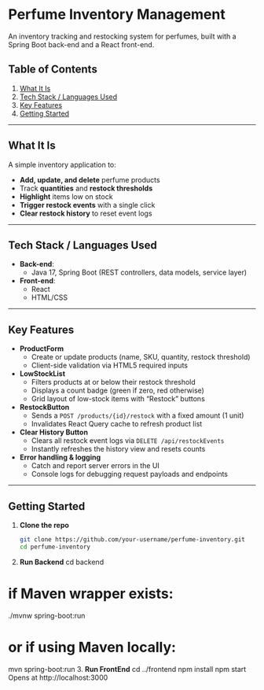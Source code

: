 # Perfume Inventory Management

An inventory tracking and restocking system for perfumes, built with a Spring Boot back-end and a React front-end.


## Table of Contents

1. [What It Is](#what-it-is)  
2. [Tech Stack / Languages Used](#tech-stack--languages-used)  
3. [Key Features](#key-features)  
4. [Getting Started](#getting-started)  


---

## What It Is

A simple inventory application to:

- **Add, update, and delete** perfume products  
- Track **quantities** and **restock thresholds**  
- **Highlight** items low on stock  
- **Trigger restock events** with a single click  
- **Clear restock history** to reset event logs

---

## Tech Stack / Languages Used

- **Back-end**:  
  - Java 17, Spring Boot (REST controllers, data models, service layer)   
- **Front-end**:  
  - React 
  - HTML/CSS

---

## Key Features

- **ProductForm**  
  - Create or update products (name, SKU, quantity, restock threshold)  
  - Client-side validation via HTML5 required inputs  
- **LowStockList**  
  - Filters products at or below their restock threshold  
  - Displays a count badge (green if zero, red otherwise)  
  - Grid layout of low-stock items with “Restock” buttons  
- **RestockButton**  
  - Sends a `POST /products/{id}/restock` with a fixed amount (1 unit)  
  - Invalidates React Query cache to refresh product list  
- **Clear History Button**  
  - Clears all restock event logs via `DELETE /api/restockEvents`  
  - Instantly refreshes the history view and resets counts  
- **Error handling & logging**  
  - Catch and report server errors in the UI  
  - Console logs for debugging request payloads and endpoints  

---

## Getting Started

1. **Clone the repo**  
   ```bash
   git clone https://github.com/your-username/perfume-inventory.git
   cd perfume-inventory
2. **Run Backend**
cd backend
# if Maven wrapper exists:
./mvnw spring-boot:run
# or if using Maven locally:
mvn spring-boot:run
3. **Run FrontEnd**
cd ../frontend
npm install
npm start
Opens at http://localhost:3000
